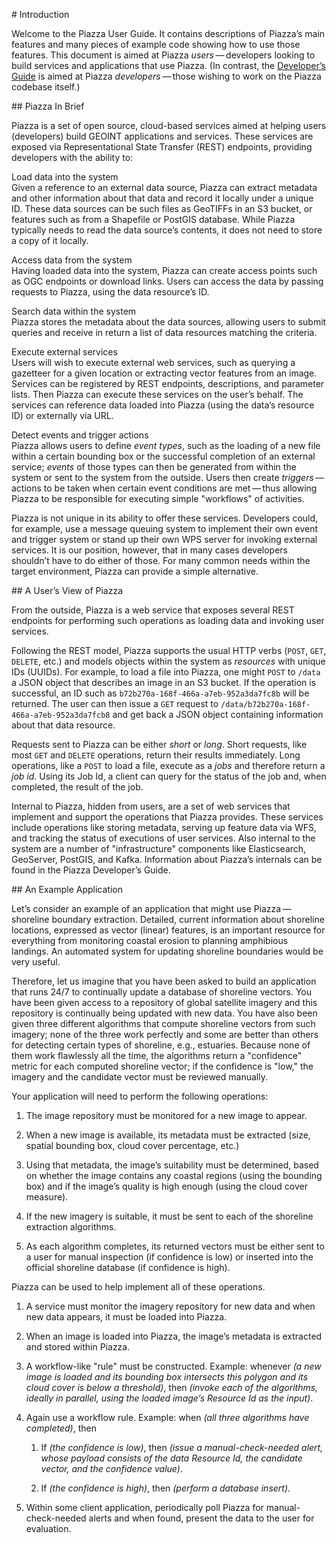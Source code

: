 \# Introduction

Welcome to the Piazza User Guide. It contains descriptions of Piazza’s
main features and many pieces of example code showing how to use those
features. This document is aimed at Piazza *users* — developers looking
to build services and applications that use Piazza. (In contrast, the
[Developer’s Guide](../devguide/index.html) is aimed at Piazza
*developers* — those wishing to work on the Piazza codebase itself.)

\#\# Piazza In Brief

Piazza is a set of open source, cloud-based services aimed at helping
users (developers) build GEOINT applications and services. These
services are exposed via Representational State Transfer (REST)
endpoints, providing developers with the ability to:

Load data into the system  
Given a reference to an external data source, Piazza can extract
metadata and other information about that data and record it locally
under a unique ID. These data sources can be such files as GeoTIFFs in
an S3 bucket, or features such as from a Shapefile or PostGIS database.
While Piazza typically needs to read the data source’s contents, it does
not need to store a copy of it locally.

Access data from the system  
Having loaded data into the system, Piazza can create access points such
as OGC endpoints or download links. Users can access the data by passing
requests to Piazza, using the data resource’s ID.

Search data within the system  
Piazza stores the metadata about the data sources, allowing users to
submit queries and receive in return a list of data resources matching
the criteria.

Execute external services  
Users will wish to execute external web services, such as querying a
gazetteer for a given location or extracting vector features from an
image. Services can be registered by REST endpoints, descriptions, and
parameter lists. Then Piazza can execute these services on the user’s
behalf. The services can reference data loaded into Piazza (using the
data’s resource ID) or externally via URL.

Detect events and trigger actions  
Piazza allows users to define *event types*, such as the loading of a
new file within a certain bounding box or the successful completion of
an external service; *events* of those types can then be generated from
within the system or sent to the system from the outside. Users then
create *triggers* — actions to be taken when certain event conditions
are met — thus allowing Piazza to be responsible for executing simple
"workflows" of activities.

Piazza is not unique in its ability to offer these services. Developers
could, for example, use a message queuing system to implement their own
event and trigger system or stand up their own WPS server for invoking
external services. It is our position, however, that in many cases
developers shouldn’t have to do either of those. For many common needs
within the target environment, Piazza can provide a simple alternative.

\#\# A User’s View of Piazza

From the outside, Piazza is a web service that exposes several REST
endpoints for performing such operations as loading data and invoking
user services.

Following the REST model, Piazza supports the usual HTTP verbs (`POST`,
`GET`, `DELETE`, etc.) and models objects within the system as
*resources* with unique IDs (UUIDs). For example, to load a file into
Piazza, one might `POST` to `/data` a JSON object that describes an
image in an S3 bucket. If the operation is successful, an ID such as
`b72b270a-168f-466a-a7eb-952a3da7fc8b` will be returned. The user can
then issue a `GET` request to
`/data/b72b270a-168f-466a-a7eb-952a3da7fcb8` and get back a JSON object
containing information about that data resource.

Requests sent to Piazza can be either *short* or *long*. Short requests,
like most `GET` and `DELETE` operations, return their results
immediately. Long operations, like a `POST` to load a file, execute as a
*jobs* and therefore return a *job id*. Using its Job Id, a client can
query for the status of the job and, when completed, the result of the
job.

Internal to Piazza, hidden from users, are a set of web services that
implement and support the operations that Piazza provides. These
services include operations like storing metadata, serving up feature
data via WFS, and tracking the status of executions of user services.
Also internal to the system are a number of "infrastructure" components
like Elasticsearch, GeoServer, PostGIS, and Kafka. Information about
Piazza’s internals can be found in the Piazza Developer’s Guide.

\#\# An Example Application

Let’s consider an example of an application that might use
Piazza — shoreline boundary extraction. Detailed, current information
about shoreline locations, expressed as vector (linear) features, is an
important resource for everything from monitoring coastal erosion to
planning amphibious landings. An automated system for updating shoreline
boundaries would be very useful.

Therefore, let us imagine that you have been asked to build an
application that runs 24/7 to continually update a database of shoreline
vectors. You have been given access to a repository of global satellite
imagery and this repository is continually being updated with new data.
You have also been given three different algorithms that compute
shoreline vectors from such imagery; none of the three work perfectly
and some are better than others for detecting certain types of
shoreline, e.g., estuaries. Because none of them work flawlessly all the
time, the algorithms return a "confidence" metric for each computed
shoreline vector; if the confidence is "low," the imagery and the
candidate vector must be reviewed manually.

Your application will need to perform the following operations:

1.  The image repository must be monitored for a new image to appear.

2.  When a new image is available, its metadata must be extracted (size,
    spatial bounding box, cloud cover percentage, etc.)

3.  Using that metadata, the image’s suitability must be determined,
    based on whether the image contains any coastal regions (using the
    bounding box) and if the image’s quality is high enough (using the
    cloud cover measure).

4.  If the new imagery is suitable, it must be sent to each of the
    shoreline extraction algorithms.

5.  As each algorithm completes, its returned vectors must be either
    sent to a user for manual inspection (if confidence is low) or
    inserted into the official shoreline database (if confidence is
    high).

Piazza can be used to help implement all of these operations.

1.  A service must monitor the imagery repository for new data and when
    new data appears, it must be loaded into Piazza.

2.  When an image is loaded into Piazza, the image’s metadata is
    extracted and stored within Piazza.

3.  A workflow-like "rule" must be constructed. Example: whenever *(a
    new image is loaded and its bounding box intersects this polygon and
    its cloud cover is below a threshold)*, then *(invoke each of the
    algorithms, ideally in parallel, using the loaded image’s Resource
    Id as the input)*.

4.  Again use a workflow rule. Example: when *(all three algorithms have
    completed)*, then

    1.  If *(the confidence is low)*, then *(issue a manual-check-needed
        alert, whose payload consists of the data Resource Id, the
        candidate vector, and the confidence value)*.

    2.  If *(the confidence is high)*, then *(perform a database
        insert)*.

5.  Within some client application, periodically poll Piazza for
    manual-check-needed alerts and when found, present the data to the
    user for evaluation.


